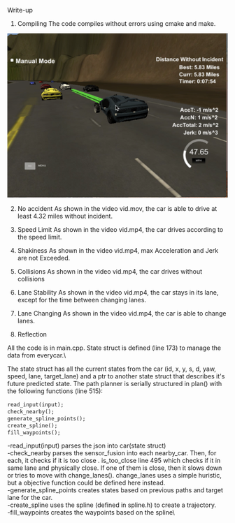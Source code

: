 Write-up
1. Compiling
The code compiles without errors using cmake and make.

![alt text](./success.png "success")

2. No accident
As shown in the video vid.mov, the car is able to drive at least 4.32 miles without incident.

3. Speed Limit
As shown in the video vid.mp4, the car drives according to the speed limit.

4. Shakiness
As shown in the video vid.mp4, max Acceleration and Jerk are not Exceeded.

4. Collisions
As shown in the video vid.mp4, the car drives without collisions

5. Lane Stability
As shown in the video vid.mp4, the car stays in its lane, except for the time between changing lanes.

6. Lane Changing
As shown in the video vid.mp4, the car is able to change lanes.

7. Reflection

All the code is in main.cpp. State struct is defined (line 173) to manage the data from everycar.\

The state struct has all the current states from the car (id, x, y, s, d, yaw, speed, lane, target_lane) and a ptr to another state struct that describes it's future predicted state. The path planner is serially structured in plan() with the following functions (line 515):
```
read_input(input);
check_nearby();
generate_spline_points();
create_spline();
fill_waypoints();
```

-read_input(input) parses the json into car(state struct)\
-check_nearby parses the sensor_fusion into each nearby_car. Then, for each, it checks if it is too close . is_too_close line 495 which checks if it in same lane and physically close. If one of them is close, then it slows down or tries to move with change_lanes(). change_lanes uses a simple huristic, but a objective function could be defined here instead.\
-generate_spline_points creates states based on previous paths and target lane for the car.\
-create_spline uses the spline (defined in spline.h) to create a trajectory.\
-fill_waypoints creates the waypoints based on the spline\
